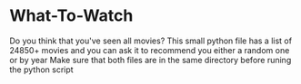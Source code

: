 # What-To-Watch
Do you think that you've seen all movies? This small python file has a list of 24850+ movies and you can ask it to recommend you either a random one or by year
Make sure that both files are in the same directory before runing the python script
